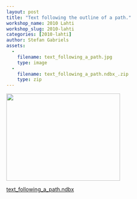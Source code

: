 ```yaml
---
layout: post
title: "Text following the outline of a path."
workshop_name: 2010 Lahti
workshop_slug: 2010-lahti
categories: [2010-lahti]
author: Stefan Gabriels
assets:
  -
    filename: text_following_a_path.jpg
    type: image
  -
    filename: text_following_a_path.ndbx_.zip
    type: zip
---
```

<a href="http://workshops.nodebox.net/2010/wp-content/uploads/text_following_a_path.jpg"><img class="alignnone size-full wp-image-539" title="text_following_a_path" src="http://workshops.nodebox.net/2010/wp-content/uploads/text_following_a_path.jpg" alt="" width="300" height="230" /></a>

<a href="http://workshops.nodebox.net/2010/wp-content/uploads/text_following_a_path.ndbx_.zip">text_following_a_path.ndbx</a>
